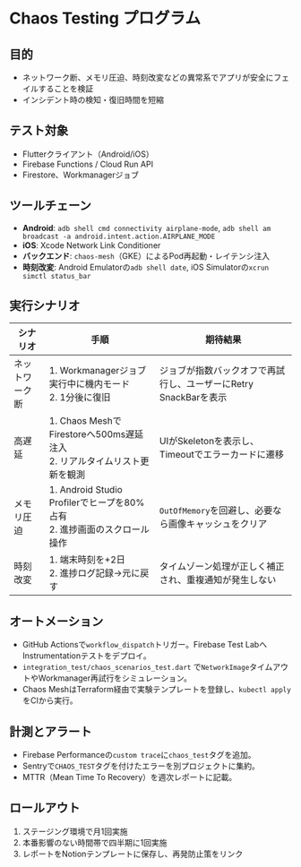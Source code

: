 # Chaos Testing プログラム

## 目的
- ネットワーク断、メモリ圧迫、時刻改変などの異常系でアプリが安全にフェイルすることを検証
- インシデント時の検知・復旧時間を短縮

## テスト対象
- Flutterクライアント（Android/iOS）
- Firebase Functions / Cloud Run API
- Firestore、Workmanagerジョブ

## ツールチェーン
- **Android**: `adb shell cmd connectivity airplane-mode`, `adb shell am broadcast -a android.intent.action.AIRPLANE_MODE`
- **iOS**: Xcode Network Link Conditioner
- **バックエンド**: `chaos-mesh`（GKE）によるPod再起動・レイテンシ注入
- **時刻改変**: Android Emulatorの`adb shell date`, iOS Simulatorの`xcrun simctl status_bar`

## 実行シナリオ
| シナリオ | 手順 | 期待結果 |
| --- | --- | --- |
| ネットワーク断 | 1. Workmanagerジョブ実行中に機内モード<br>2. 1分後に復旧 | ジョブが指数バックオフで再試行し、ユーザーにRetry SnackBarを表示 |
| 高遅延 | 1. Chaos MeshでFirestoreへ500ms遅延注入<br>2. リアルタイムリスト更新を観測 | UIがSkeletonを表示し、Timeoutでエラーカードに遷移 |
| メモリ圧迫 | 1. Android Studio Profilerでヒープを80%占有<br>2. 進捗画面のスクロール操作 | `OutOfMemory`を回避し、必要なら画像キャッシュをクリア |
| 時刻改変 | 1. 端末時刻を+2日<br>2. 進捗ログ記録→元に戻す | タイムゾーン処理が正しく補正され、重複通知が発生しない |

## オートメーション
- GitHub Actionsで`workflow_dispatch`トリガー。Firebase Test LabへInstrumentationテストをデプロイ。
- `integration_test/chaos_scenarios_test.dart` で`NetworkImage`タイムアウトやWorkmanager再試行をシミュレーション。
- Chaos MeshはTerraform経由で実験テンプレートを登録し、`kubectl apply`をCIから実行。

## 計測とアラート
- Firebase Performanceの`custom trace`に`chaos_test`タグを追加。
- Sentryで`CHAOS_TEST`タグを付けたエラーを別プロジェクトに集約。
- MTTR（Mean Time To Recovery）を週次レポートに記載。

## ロールアウト
1. ステージング環境で月1回実施
2. 本番影響のない時間帯で四半期に1回実施
3. レポートをNotionテンプレートに保存し、再発防止策をリンク
